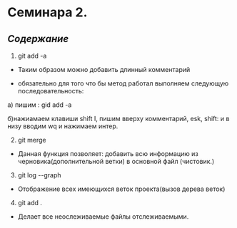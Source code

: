 # Семинара 2.
## *Содержание*
1. git add -a

- Таким образом можно добавить длинный комментарий 

- обязательно для того что бы метод работал выполняем следующую последовательность:

а) пишим : gid add -a

б)нажиамаем клавиши shift I, пишим вверху комментарий, esk, shift: и в низу вводим wq и нажимаем интер.

2. git merge 

- Данная функция позволяет: добавить всю информацию из черновика(дополнительной ветки) в основной файл (чистовик.) 

3. git log --graph

- Отображение всех имеющихся веток проекта(вызов дерева веток)

4. git add .

* Делает все неослеживаемые файлы отслеживаемыми.
